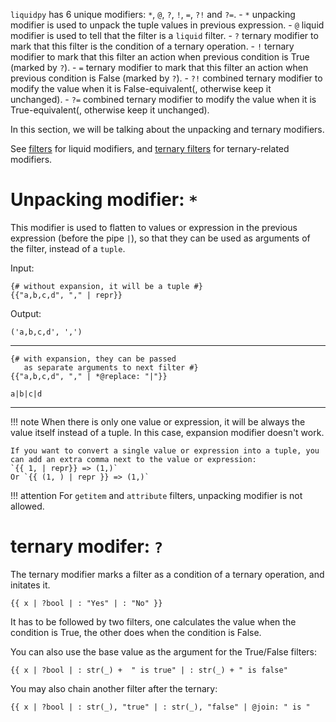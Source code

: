 `liquidpy` has 6 unique modifiers: `*`, `@`, `?`, `!`, `=`, `?!` and `?=`.
	- `*` unpacking modifier is used to unpack the tuple values in previous expression.
	- `@` liquid modifier is used to tell that the filter is a `liquid` filter.
	- `?` ternary modifier to mark that this filter is the condition of a ternary operation.
	- `!` ternary modifier to mark that this filter an action when previous condition is True (marked by `?`).
	- `=` ternary modifier to mark that this filter an action when previous condition is False (marked by `?`).
	- `?!` combined ternary modifier to modify the value when it is False-equivalent(, otherwise keep it unchanged).
	- `?=` combined ternary modifier to modify the value when it is True-equivalent(, otherwise keep it unchanged).

In this section, we will be talking about the unpacking and ternary modifiers.

See [filters](https://liquidpy.readthedocs.io/en/latest/filters/) for liquid modifiers, and [ternary filters](https://liquidpy.readthedocs.io/en/latest/filters/#ternary-filters) for ternary-related modifiers.

# Unpacking modifier: `*`

This modifier is used to flatten to values or expression in the previous expression (before the pipe `|`), so that they can be used as arguments of the filter, instead of a `tuple`.

<div markdown="1" class="two-column">

Input:
```liquid
{# without expansion, it will be a tuple #}
{{"a,b,c,d", "," | repr}}
```

</div>
<div markdown="1" class="two-column">

Output:
```
('a,b,c,d', ',')
```

</div>

---

<div markdown="1" class="two-column">

```liquid
{# with expansion, they can be passed
   as separate arguments to next filter #}
{{"a,b,c,d", "," | *@replace: "|"}}
```

</div>
<div markdown="1" class="two-column">

```
a|b|c|d
```

</div>

---

!!! note
	When there is only one value or expression, it will be always the value itself instead of a tuple. In this case, expansion modifier doesn't work.

	If you want to convert a single value or expression into a tuple, you can add an extra comma next to the value or expression:
	`{{ 1, | repr}} => (1,)`
	Or `{{ (1, ) | repr }} => (1,)`

!!! attention
	For `getitem` and `attribute` filters, unpacking modifier is not allowed.

# ternary modifer: `?`

The ternary modifier marks a filter as a condition of a ternary operation, and initates it.
```liquid
{{ x | ?bool | : "Yes" | : "No" }}
```
It has to be followed by two filters, one calculates the value when the condition is True, the other does when the condition is False.

You can also use the base value as the argument for the True/False filters:

```liquid
{{ x | ?bool | : str(_) +  " is true" | : str(_) + " is false"
```

You may also chain another filter after the ternary:

```liquid
{{ x | ?bool | : str(_), "true" | : str(_), "false" | @join: " is "
```

